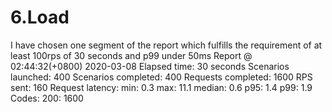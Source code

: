 # 6.Load
I have chosen one segment of the report which fulfills the requirement of at least 100rps of 30 seconds and p99 under 50ms 
Report @ 02:44:32(+0800) 2020-03-08
Elapsed time: 30 seconds
  Scenarios launched:  400
  Scenarios completed: 400
  Requests completed:  1600
  RPS sent: 160
  Request latency:
    min: 0.3
    max: 11.1
    median: 0.6
    p95: 1.4
    p99: 1.9
  Codes:
    200: 1600
